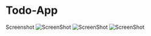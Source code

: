 # Todo-App

Screenshot
  ![ScreenShot](https://raw.github.com/rameshvishnoi90904/Todo-App/master/assests/Screenshot%20from%202018-04-08%2019-32-33.png.png)
  ![ScreenShot](https://raw.github.com/rameshvishnoi90904/Todo-App/master/assests//Screenshot%20from%202018-04-08%2019-33-04..png)
  ![ScreenShot](https://raw.github.com/rameshvishnoi90904/Todo-App/master/assests/Screenshot%20from%202018-04-08%2019-33-23.png)

